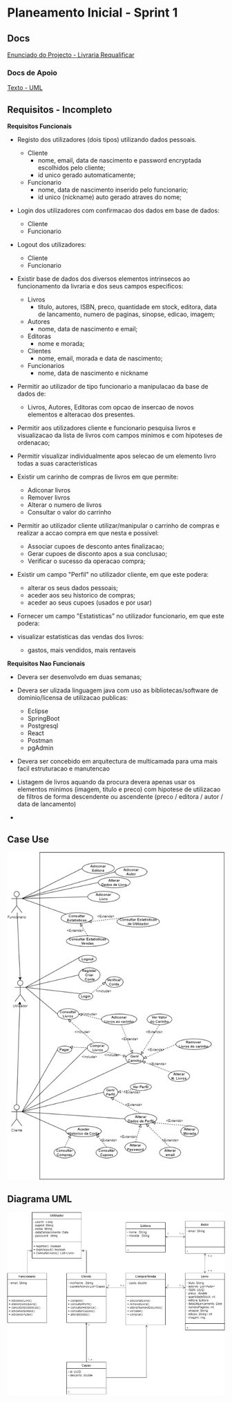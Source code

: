 # Planeamento Inicial - Sprint 1
## Docs
[Enunciado do Projecto - Livraria Requalificar](/Docs/Projeto.pdf)

### Docs de Apoio
[Texto - UML](/Docs/UML.pdf)

## Requisitos - Incompleto

**Requisitos Funcionais**

- Registo dos utilizadores (dois tipos) utilizando dados pessoais.
  - Cliente
    - nome, email, data de nascimento e password encryptada escolhidos pelo cliente;
    - id unico gerado automaticamente;
  - Funcionario
    - nome, data de nascimento inserido pelo funcionario;
    - id unico (nickname) auto gerado atraves do nome;

- Login dos utilizadores com confirmacao dos dados em base de dados:
  - Cliente
  - Funcionario  

- Logout dos utilizadores:
  - Cliente
  - Funcionario

- Existir base de dados dos diversos elementos intrinsecos ao funcionamento da livraria e dos seus campos especificos:
  - Livros
    - titulo, autores, ISBN, preco, quantidade em stock, editora, data de lancamento, numero de paginas, sinopse, edicao, imagem;
  - Autores
    - nome, data de nascimento e email;
  - Editoras
    - nome e morada;
  - Clientes
    - nome, email, morada e data de nascimento; 
  - Funcionarios
    - nome, data de nascimento e nickname

- Permitir ao utilizador de tipo funcionario a manipulacao da base de dados de:
  - Livros, Autores, Editoras com opcao de insercao de novos elementos e alteracao dos presentes.

- Permitir aos utilizadores cliente e funcionario pesquisa livros e visualizacao da lista de livros com campos minimos e com hipoteses de ordenacao;
   

- Permitir visualizar individualmente apos selecao de um elemento livro todas a suas caracteristicas

- Existir um carinho de compras de livros em que permite:
  - Adiconar livros
  - Remover livros
  - Alterar o numero de livros
  - Consultar o valor do carrinho

- Permitir ao utilizador cliente utilizar/manipular o carrinho de compras e realizar a accao compra em que nesta e possivel:
  - Associar cupoes de desconto antes finalizacao;
  - Gerar cupoes de disconto apos a sua conclusao;
  - Verificar o sucesso da operacao compra;

- Existir um campo "Perfil" no utilizador cliente, em que este podera:
  - alterar os seus dados pessoais;
  - aceder aos seu historico de compras;
  - aceder ao seus cupoes (usados e por usar)

- Fornecer um campo "Estatisticas" no utilizador funcionario, em que este podera:
- visualizar estatisticas das vendas dos livros:
  - gastos, mais vendidos, mais rentaveis


**Requisitos Nao Funcionais**
- Devera ser desenvolvdo em duas semanas;

- Devera ser ulizada linguagem java com uso as bibliotecas/software de dominio/licensa de utilizacao publicas:
  - Eclipse
  - SpringBoot
  - Postgresql
  - React
  - Postman
  - pgAdmin

- Devera ser concebido em arquitectura de multicamada para uma mais facil estruturacao e manutencao
  
- Listagem de livros aquando da procura devera apenas usar os elementos minimos (imagem, titulo e preco) com hipotese de utilizacao de filtros de forma descendente ou ascendente (preco / editora / autor / data de lancamento)

-  

## Case Use

![Diagrama - Case-Use](/Sprints/Projecto_Livraria.png)

## Diagrama UML

![Diagrama - UML](/Sprints/Projecto_Livraria_UML.png)
